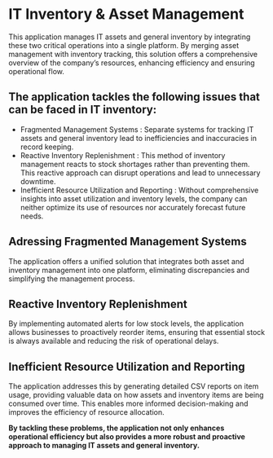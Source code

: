 # IT Inventory & Asset Management

This application manages IT assets and general inventory by integrating these two critical operations into a single platform. 
By merging asset management with inventory tracking, this solution offers a comprehensive overview of the company’s resources, enhancing efficiency and ensuring operational flow.

The application tackles the following issues that can be faced in IT inventory:
-------------------------------------------------------------------------------
- Fragmented Management Systems : Separate systems for tracking IT assets and general inventory lead to inefficiencies and inaccuracies in record keeping.
- Reactive Inventory Replenishment : This method of inventory management reacts to stock shortages rather than preventing them. This reactive approach can disrupt operations and lead to unnecessary downtime.
- Inefficient Resource Utilization and Reporting : Without comprehensive insights into asset utilization and inventory levels, the company can neither optimize its use of resources nor accurately forecast future needs.


Adressing Fragmented Management Systems
---------------------------------------
The application offers a unified solution that integrates both asset and inventory management into one platform, eliminating discrepancies and simplifying the management process.

Reactive Inventory Replenishment
--------------------------------
By implementing automated alerts for low stock levels, the application allows businesses to proactively reorder items, ensuring that essential stock is always available and reducing the risk of operational delays.

Inefficient Resource Utilization and Reporting
----------------------------------------------
The application addresses this by generating detailed CSV reports on item usage, providing valuable data on how assets and inventory items are being consumed over time. This enables more informed decision-making and improves the efficiency of resource allocation.


**By tackling these problems, the application not only enhances operational efficiency but also provides a more robust and proactive approach to managing IT assets and general inventory.**

